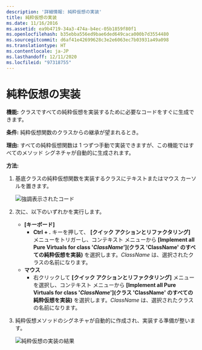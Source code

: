 ```yaml
---
description: '詳細情報: 純粋仮想の実装'
title: 純粋仮想の実装
ms.date: 11/16/2016
ms.assetid: ea9b4719-34a3-474a-b4ec-05b1859f80f1
ms.openlocfilehash: b35ebba556ed9bae6ded649caca000b7d3554480
ms.sourcegitcommit: d6af41e42699628c3e2e6063ec7b03931a49a098
ms.translationtype: HT
ms.contentlocale: ja-JP
ms.lasthandoff: 12/11/2020
ms.locfileid: "97318755"
---
```

# <a name="implement-pure-virtuals"></a>純粋仮想の実装

**機能:** クラスですべての純粋仮想を実装するために必要なコードをすぐに生成できます。

**条件:** 純粋仮想関数のクラスからの継承が望まれるとき。

**理由:** すべての純粋仮想関数は 1 つずつ手動で実装できますが、この機能ではすべてのメソッド シグネチャが自動的に生成されます。

**方法:**

1. 基底クラスの純粋仮想関数を実装するクラスにテキストまたはマウス カーソルを置きます。

   ![強調表示されたコード](images/virtuals_highlight.png)

1. 次に、以下のいずれかを実行します。
   * **[キーボード]**
     * **Ctrl + .** キーを押して、 **[クイック アクションとリファクタリング]** メニューをトリガーし、コンテキスト メニューから **[Implement all Pure Virtuals for class '*ClassName*’]\(クラス 'ClassName' のすべての純粋仮想を実装\)** を選択します。*ClassName* は、選択されたクラスの名前になります。
   * **マウス**
     * 右クリックして **[クイック アクションとリファクタリング]** メニューを選択し、コンテキスト メニューから **[Implement all Pure Virtuals for class '*ClassName*']\(クラス 'ClassName' のすべての純粋仮想を実装\)** を選択します。*ClassName* は、選択されたクラスの名前になります。

1. 純粋仮想メソッドのシグネチャが自動的に作成され、実装する準備が整います。

   ![純粋仮想の実装の結果](images/virtuals_result.png)

